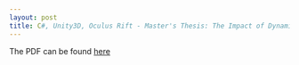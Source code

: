 ```yaml
---
layout: post
title: C#, Unity3D, Oculus Rift - Master's Thesis: The Impact of Dynamic Convergence on the Human Visual System in Head Mounted Displays
---
```


The PDF can be found [here](../downloads/impact-dynamic-convergence.pdf)